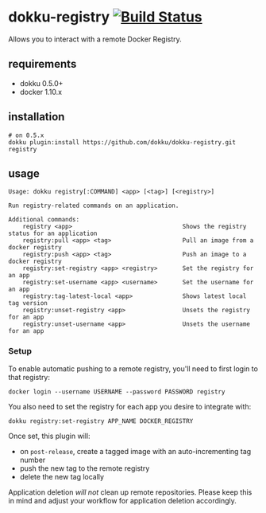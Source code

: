 # dokku-registry [![Build Status](https://travis-ci.org/josegonzalez/dokku-registry.svg?branch=master)](https://travis-ci.org/josegonzalez/dokku-registry)

Allows you to interact with a remote Docker Registry.

## requirements

- dokku 0.5.0+
- docker 1.10.x

## installation

```shell
# on 0.5.x
dokku plugin:install https://github.com/dokku/dokku-registry.git  registry
```

## usage

```
Usage: dokku registry[:COMMAND] <app> [<tag>] [<registry>]

Run registry-related commands on an application.

Additional commands:
    registry <app>                               Shows the registry status for an application
    registry:pull <app> <tag>                    Pull an image from a docker registry
    registry:push <app> <tag>                    Push an image to a docker registry
    registry:set-registry <app> <registry>       Set the registry for an app
    registry:set-username <app> <username>       Set the username for an app
    registry:tag-latest-local <app>              Shows latest local tag version
    registry:unset-registry <app>                Unsets the registry for an app
    registry:unset-username <app>                Unsets the username for an app
```

### Setup

To enable automatic pushing to a remote registry, you'll need to first login to that registry:

```shell
docker login --username USERNAME --password PASSWORD registry
```

You also need to set the registry for each app you desire to integrate with:

```shell
dokku registry:set-registry APP_NAME DOCKER_REGISTRY
```

Once set, this plugin will:

- on `post-release`, create a tagged image with an auto-incrementing tag number
- push the new tag to the remote registry
- delete the new tag locally

Application deletion *will not* clean up remote repositories. Please keep this in mind and adjust your workflow for application deletion accordingly.
